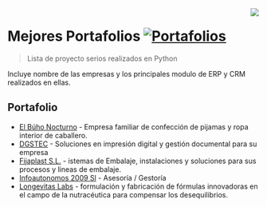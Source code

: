 <img src="https://raw.githubusercontent.com/matiassingers/awesome-readme/master/icon.png" align="right" />

# Mejores Portafolios [![Portafolios](https://cdn.rawgit.com/sindresorhus/awesome/d7305f38d29fed78fa85652e3a63e154dd8e8829/media/badge.svg)](https://github.com/sindresorhus/awesome#readme)
> Lista de proyecto serios realizados en Python

Incluye nombre de las empresas y los principales modulo de ERP y CRM realizados en ellas.

## Portafolio

- [El Búho Nocturno](https://www.elbuhonocturno.com/website/info) - Empresa familiar de confección de pijamas y ropa interior de caballero.
- [DGSTEC](https://www.dgstec.com/website/info) - Soluciones en impresión digital y gestión documental para su empresa
- [Fijaplast S.L.](https://portal.fijaplast.com/website/info) - istemas de Embalaje, instalaciones y soluciones para sus procesos y lineas de embalaje.
- [Infoautonomos 2009 Sl](https://clientes.infoautonomos.com/website/info) - Asesoría / Gestoría
- [Longevitas Labs](https://www.longevitaslabs.com/website/info) - formulación y fabricación de fórmulas innovadoras en el campo de la nutracéutica para compensar los desequilibrios. 
